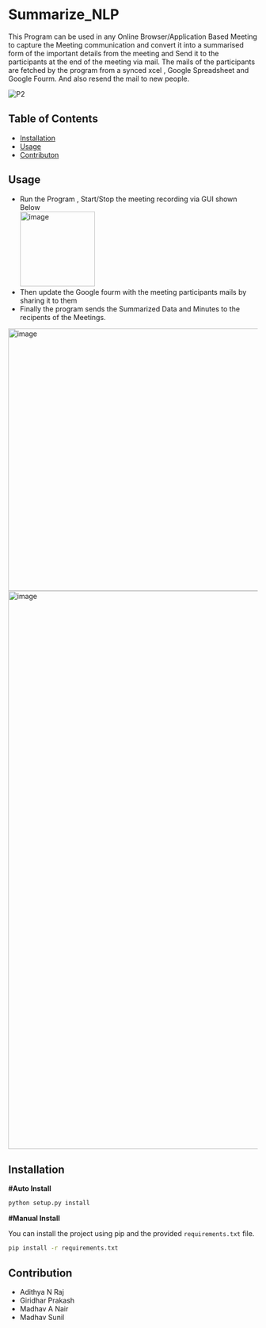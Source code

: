 # Summarize_NLP

This Program can be used in any Online Browser/Application Based Meeting to capture the Meeting communication and convert it into a summarised form of the important details from the meeting and Send it to the participants at the end of the meeting via mail. The mails of the participants are fetched by the program from a synced xcel , Google Spreadsheet and Google Fourm. And also resend the mail to new people.
<br>

![P2](https://github.com/adithyanraj03/Summarize/assets/39313793/065c3eff-e80f-4eea-979a-429dd2cf943d)

## Table of Contents

- [Installation](#installation)
- [Usage](#usage)
- [Contributon](#Contribution)

## Usage
- Run the Program , Start/Stop the meeting recording via GUI shown Below<br>
<img width="151" alt="image" src="https://github.com/adithyanraj03/Summarize_NLP/assets/39313793/d1f35ca0-fda9-4daa-a31c-fd756e07a609"><br>
- Then update the Google fourm with the meeting participants mails by sharing it to them
- Finally the program sends the Summarized Data and Minutes to the recipents of the Meetings. <br>
<img width="530" alt="image" src="https://github.com/adithyanraj03/Summarize_NLP/assets/39313793/43f81f02-483d-43d2-93e7-bf3925bedf37">
<br><img width="1127" alt="image" src="https://github.com/adithyanraj03/Summarize_NLP/assets/39313793/52851914-a629-41f3-8521-f09a4ba4a593">

<br>

## Installation

<b>#Auto Install</b>

```bash
python setup.py install
```

<b>#Manual Install</b>

You can install the project using pip and the provided `requirements.txt` file.

```bash
pip install -r requirements.txt
```
## Contribution
- Adithya N Raj
- Giridhar Prakash
- Madhav A Nair
- Madhav Sunil
